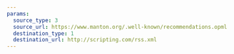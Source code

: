 ```yaml
---
params:
  source_type: 3
  source_url: https://www.manton.org/.well-known/recommendations.opml
  destination_type: 1
  destination_url: http://scripting.com/rss.xml
---
```

